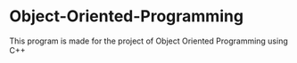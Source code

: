 # Object-Oriented-Programming
This program is made for the project of Object Oriented Programming using C++
